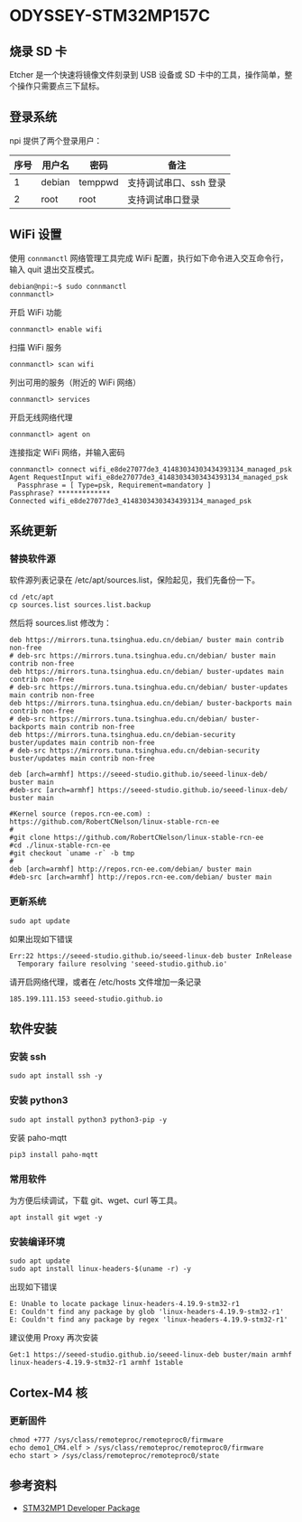 # ODYSSEY-STM32MP157C



## 烧录 SD 卡

Etcher 是一个快速将镜像文件刻录到 USB 设备或 SD 卡中的工具，操作简单，整个操作只需要点三下鼠标。



## 登录系统

npi 提供了两个登录用户：

| 序号 | 用户名 | 密码    | 备注                   |
| ---- | ------ | ------- | ---------------------- |
| 1    | debian | temppwd | 支持调试串口、ssh 登录 |
| 2    | root   | root    | 支持调试串口登录       |



## WiFi 设置

使用 `connmanctl` 网络管理工具完成 WiFi 配置，执行如下命令进入交互命令行，输入 quit 退出交互模式。

```shell
debian@npi:~$ sudo connmanctl
connmanctl> 
```

开启 WiFi 功能

```shell
connmanctl> enable wifi
```

扫描 WiFi 服务

```shell
connmanctl> scan wifi
```

列出可用的服务（附近的 WiFi 网络）

```shell
connmanctl> services
```

开启无线网络代理

```shell
connmanctl> agent on
```

连接指定 WiFi 网络，并输入密码

```shell
connmanctl> connect wifi_e8de27077de3_41483034303434393134_managed_psk
Agent RequestInput wifi_e8de27077de3_41483034303434393134_managed_psk
  Passphrase = [ Type=psk, Requirement=mandatory ]
Passphrase? *************
Connected wifi_e8de27077de3_41483034303434393134_managed_psk
```



## 系统更新

### 替换软件源

软件源列表记录在 /etc/apt/sources.list，保险起见，我们先备份一下。

```shell
cd /etc/apt
cp sources.list sources.list.backup
```

然后将 sources.list 修改为：

```shell
deb https://mirrors.tuna.tsinghua.edu.cn/debian/ buster main contrib non-free
# deb-src https://mirrors.tuna.tsinghua.edu.cn/debian/ buster main contrib non-free
deb https://mirrors.tuna.tsinghua.edu.cn/debian/ buster-updates main contrib non-free
# deb-src https://mirrors.tuna.tsinghua.edu.cn/debian/ buster-updates main contrib non-free
deb https://mirrors.tuna.tsinghua.edu.cn/debian/ buster-backports main contrib non-free
# deb-src https://mirrors.tuna.tsinghua.edu.cn/debian/ buster-backports main contrib non-free
deb https://mirrors.tuna.tsinghua.edu.cn/debian-security buster/updates main contrib non-free
# deb-src https://mirrors.tuna.tsinghua.edu.cn/debian-security buster/updates main contrib non-free

deb [arch=armhf] https://seeed-studio.github.io/seeed-linux-deb/ buster main
#deb-src [arch=armhf] https://seeed-studio.github.io/seeed-linux-deb/ buster main

#Kernel source (repos.rcn-ee.com) : https://github.com/RobertCNelson/linux-stable-rcn-ee
#
#git clone https://github.com/RobertCNelson/linux-stable-rcn-ee
#cd ./linux-stable-rcn-ee
#git checkout `uname -r` -b tmp
#
deb [arch=armhf] http://repos.rcn-ee.com/debian/ buster main
#deb-src [arch=armhf] http://repos.rcn-ee.com/debian/ buster main
```

### 更新系统

```shell
sudo apt update
```

如果出现如下错误

```shell
Err:22 https://seeed-studio.github.io/seeed-linux-deb buster InRelease         
  Temporary failure resolving 'seeed-studio.github.io'
```

请开启网络代理，或者在 /etc/hosts 文件增加一条记录

```
185.199.111.153 seeed-studio.github.io
```





## 软件安装

### 安装 ssh

```shell
sudo apt install ssh -y
```



### 安装 python3

```shell
sudo apt install python3 python3-pip -y
```

安装 paho-mqtt

```shell
pip3 install paho-mqtt
```



### 常用软件

为方便后续调试，下载 git、wget、curl 等工具。

```shell
apt install git wget -y
```



### 安装编译环境

```shell
sudo apt update
sudo apt install linux-headers-$(uname -r) -y
```

出现如下错误

```
E: Unable to locate package linux-headers-4.19.9-stm32-r1
E: Couldn't find any package by glob 'linux-headers-4.19.9-stm32-r1'
E: Couldn't find any package by regex 'linux-headers-4.19.9-stm32-r1'
```

建议使用 Proxy 再次安装

```shell
Get:1 https://seeed-studio.github.io/seeed-linux-deb buster/main armhf linux-headers-4.19.9-stm32-r1 armhf 1stable
```





## Cortex-M4 核

### 更新固件

```shell
chmod +777 /sys/class/remoteproc/remoteproc0/firmware
echo demo1_CM4.elf > /sys/class/remoteproc/remoteproc0/firmware
echo start > /sys/class/remoteproc/remoteproc0/state
```





## 参考资料

- [STM32MP1 Developer Package](https://wiki.st.com/stm32mpu/wiki/STM32MP1_Developer_Package)

